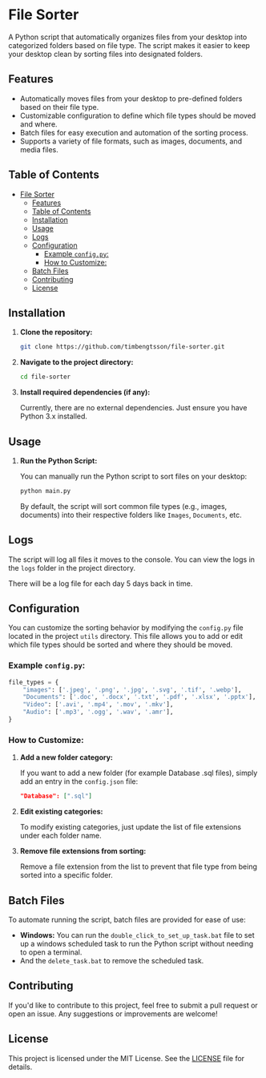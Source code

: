 
# File Sorter

A Python script that automatically organizes files from your desktop into categorized folders based on file type. The script makes it easier to keep your desktop clean by sorting files into designated folders.

## Features

- Automatically moves files from your desktop to pre-defined folders based on their file type.
- Customizable configuration to define which file types should be moved and where.
- Batch files for easy execution and automation of the sorting process.
- Supports a variety of file formats, such as images, documents, and media files.

## Table of Contents

- [File Sorter](#file-sorter)
  - [Features](#features)
  - [Table of Contents](#table-of-contents)
  - [Installation](#installation)
  - [Usage](#usage)
  - [Logs](#logs)
  - [Configuration](#configuration)
    - [Example `config.py`:](#example-configpy)
    - [How to Customize:](#how-to-customize)
  - [Batch Files](#batch-files)
  - [Contributing](#contributing)
  - [License](#license)

## Installation

1. **Clone the repository:**

   ```bash
   git clone https://github.com/timbengtsson/file-sorter.git
   ``` 

2. **Navigate to the project directory:**

   ```bash
   cd file-sorter
   ``` 

3. **Install required dependencies (if any):**

   Currently, there are no external dependencies. Just ensure you have Python 3.x installed.

## Usage

1. **Run the Python Script:**

   You can manually run the Python script to sort files on your desktop:

   ```bash
   python main.py
   ```

   By default, the script will sort common file types (e.g., images, documents) into their respective folders like `Images`, `Documents`, etc.


## Logs 

The script will log all files it moves to the console. You can view the logs in the `logs` folder in the project directory.

There will be a log file for each day 5 days back in time.

## Configuration

You can customize the sorting behavior by modifying the `config.py` file located in the project `utils` directory. This file allows you to add or edit which file types should be sorted and where they should be moved.

### Example `config.py`:

```python
file_types = {
    "images": ['.jpeg', '.png', '.jpg', '.svg', '.tif', '.webp'],
    "Documents": ['.doc', '.docx', '.txt', '.pdf', '.xlsx', '.pptx'],
    "Video": ['.avi', '.mp4', '.mov', '.mkv'],
    "Audio": ['.mp3', '.ogg', '.wav', '.amr'],
}
```

### How to Customize:

1. **Add a new folder category:**

   If you want to add a new folder (for example Database .sql files), simply add an entry in the `config.json` file:

   ```json
   "Database": [".sql"]
   ```

2. **Edit existing categories:**

   To modify existing categories, just update the list of file extensions under each folder name.

3. **Remove file extensions from sorting:**

   Remove a file extension from the list to prevent that file type from being sorted into a specific folder.

## Batch Files

To automate running the script, batch files are provided for ease of use:

- **Windows:** You can run the `double_click_to_set_up_task.bat` file to set up a windows scheduled task to run the Python script without needing to open a terminal. 
- And the `delete_task.bat` to remove the scheduled task. 

## Contributing

If you'd like to contribute to this project, feel free to submit a pull request or open an issue. Any suggestions or improvements are welcome!

## License

This project is licensed under the MIT License. See the [LICENSE](LICENSE) file for details.